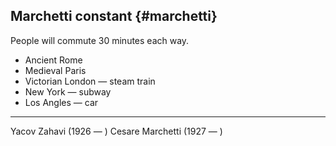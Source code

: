 ## Marchetti constant {#marchetti}

People will commute 30 minutes each way.
+ Ancient Rome
+ Medieval Paris
+ Victorian London — steam train
+ New York — subway
+ Los Angles — car 

---
Yacov Zahavi  (1926 — )
Cesare Marchetti  (1927 — )

